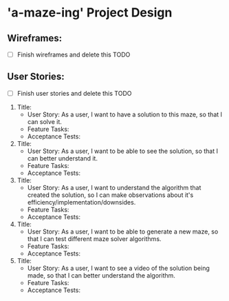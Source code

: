 # 'a-maze-ing' Project Design

## Wireframes:
- [ ] Finish wireframes and delete this TODO

## User Stories:
 - [ ] Finish user stories and delete this TODO
1. Title: 
    * User Story: As a user, I want to have a solution to this maze, so that I can solve it.
    * Feature Tasks: 
    * Acceptance Tests:
1. Title: 
    * User Story: As a user, I want to be able to see the solution, so that I can better understand it.
    * Feature Tasks:
    * Acceptance Tests:
1. Title: 
    * User Story: As a user, I want to understand the algorithm that created the solution, so I can make observations about it's efficiency/implementation/downsides.
    * Feature Tasks:
    * Acceptance Tests:
1. Title: 
    * User Story: As a user, I want to be able to generate a new maze, so that I can test different maze solver algorithms.
    * Feature Tasks:
    * Acceptance Tests:
1. Title: 
    * User Story: As a user, I want to see a video of the solution being made, so that I can better understand the algorithm.
    * Feature Tasks:
    * Acceptance Tests:
